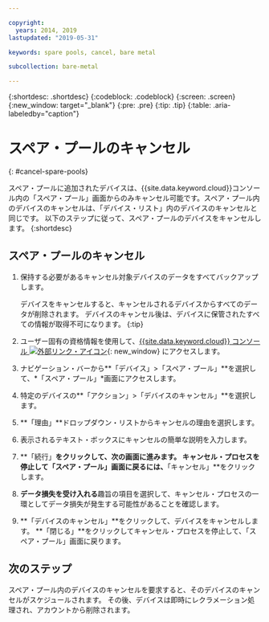 ```yaml
---

copyright:
  years: 2014, 2019
lastupdated: "2019-05-31"

keywords: spare pools, cancel, bare metal

subcollection: bare-metal

---
```


{:shortdesc: .shortdesc}
{:codeblock: .codeblock}
{:screen: .screen}
{:new_window: target="_blank"}
{:pre: .pre}
{:tip: .tip}
{:table: .aria-labeledby="caption"}


# スペア・プールのキャンセル
{: #cancel-spare-pools}

スペア・プールに追加されたデバイスは、{{site.data.keyword.cloud}}コンソール内の「スペア・プール」画面からのみキャンセル可能です。スペア・プール内のデバイスのキャンセルは、「デバイス・リスト」内のデバイスのキャンセルと同じです。 以下のステップに従って、スペア・プールのデバイスをキャンセルします。
{:shortdesc}

## スペア・プールのキャンセル

1. 保持する必要があるキャンセル対象デバイスのデータをすべてバックアップします。

   デバイスをキャンセルすると、キャンセルされるデバイスからすべてのデータが削除されます。 デバイスのキャンセル後は、デバイスに保管されたすべての情報が取得不可になります。
   {:tip}

2. ユーザー固有の資格情報を使用して、[{{site.data.keyword.cloud}} コンソール ![外部リンク・アイコン](../icons/launch-glyph.svg "外部リンク・アイコン")](https://cloud.ibm.com/){: new_window} にアクセスします。
3. ナビゲーション・バーから**「デバイス」>「スペア・プール」**を選択して、*「スペア・プール」*画面にアクセスします。
4. 特定のデバイスの**「アクション」>「デバイスのキャンセル」**を選択します。
5. **「理由」**ドロップダウン・リストからキャンセルの理由を選択します。
6. 表示されるテキスト・ボックスにキャンセルの簡単な説明を入力します。
7. **「続行」**をクリックして、次の画面に進みます。 キャンセル・プロセスを停止して「スペア・プール」画面に戻るには、**「キャンセル」**をクリックします。
8. **データ損失を受け入れる**趣旨の項目を選択して、キャンセル・プロセスの一環としてデータ損失が発生する可能性があることを確認します。
9. **「デバイスのキャンセル」**をクリックして、デバイスをキャンセルします。 **「閉じる」**をクリックしてキャンセル・プロセスを停止して、「スペア・プール」画面に戻ります。

## 次のステップ
スペア・プール内のデバイスのキャンセルを要求すると、そのデバイスのキャンセルがスケジュールされます。 その後、デバイスは即時にレクラメーション処理され、アカウントから削除されます。
